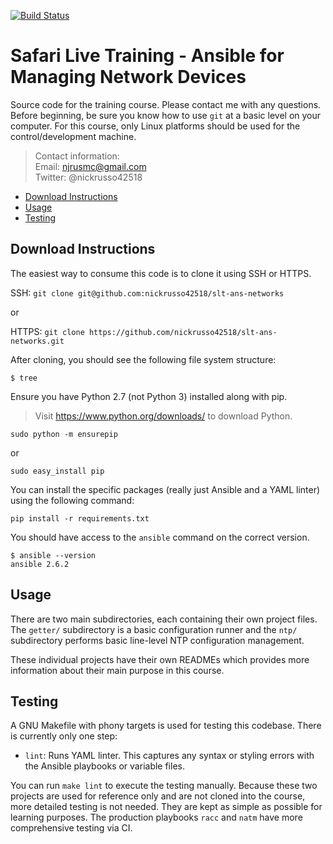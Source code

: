 [![Build Status](
https://travis-ci.org/nickrusso42518/slt-ans-networks.svg?branch=master)](
https://travis-ci.org/nickrusso42518/slt-ans-networks)

# Safari Live Training - Ansible for Managing Network Devices
Source code for the training course. Please contact me with any questions.
Before beginning, be sure you know how to use `git` at a basic level on
your computer. For this course, only Linux platforms should be used for
the control/development machine.

> Contact information:\
> Email:    njrusmc@gmail.com\
> Twitter:  @nickrusso42518

  * [Download Instructions](#download-instructions)
  * [Usage](#usage)
  * [Testing](#testing)

## Download Instructions
The easiest way to consume this code is to clone it using SSH or HTTPS.

SSH: `git clone git@github.com:nickrusso42518/slt-ans-networks`

or

HTTPS: `git clone https://github.com/nickrusso42518/slt-ans-networks.git`

After cloning, you should see the following file system structure:

```
$ tree
```

Ensure you have Python 2.7 (not Python 3) installed along with pip.

> Visit https://www.python.org/downloads/ to download Python.

`sudo python -m ensurepip`

or

`sudo easy_install pip`

You can install the specific packages (really just Ansible and a YAML linter)
using the  following command:

`pip install -r requirements.txt`

You should have access to the `ansible` command on the correct version.

```
$ ansible --version
ansible 2.6.2
```

## Usage
There are two main subdirectories, each containing their own project files.
The `getter/` subdirectory is a basic configuration runner and the `ntp/`
subdirectory performs basic line-level NTP configuration management.

These individual projects have their own READMEs which provides more
information about their main purpose in this course.

## Testing
A GNU Makefile with phony targets is used for testing this codebase.
There is currently only one step:
  * `lint`: Runs YAML linter. This captures any syntax or
    styling errors with the Ansible playbooks or variable files.

You can run `make lint` to execute the testing manually. Because these two
projects are used for reference only and are not cloned into the course,
more detailed testing is not needed. They are kept as simple as possible for
learning purposes. The production playbooks `racc` and `natm` have more
comprehensive testing via CI.
